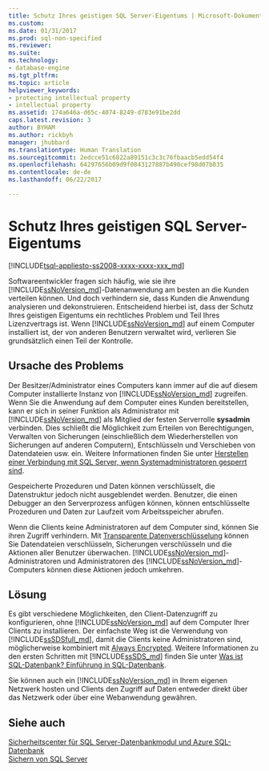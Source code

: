 ```yaml
---
title: Schutz Ihres geistigen SQL Server-Eigentums | Microsoft-Dokumentation
ms.custom: 
ms.date: 01/31/2017
ms.prod: sql-non-specified
ms.reviewer: 
ms.suite: 
ms.technology:
- database-engine
ms.tgt_pltfrm: 
ms.topic: article
helpviewer_keywords:
- protecting intellectual property
- intellectual property
ms.assetid: 174a646a-d65c-4074-8249-d783e91be2dd
caps.latest.revision: 3
author: BYHAM
ms.author: rickbyh
manager: jhubbard
ms.translationtype: Human Translation
ms.sourcegitcommit: 2edcce51c6822a89151c3c3c76fbaacb5edd54f4
ms.openlocfilehash: 64297656b09d9f0843127887b490cef98d07b835
ms.contentlocale: de-de
ms.lasthandoff: 06/22/2017

---
```

# <a name="protecting-your-sql-server-intellectual-property"></a>Schutz Ihres geistigen SQL Server-Eigentums
[!INCLUDE[tsql-appliesto-ss2008-xxxx-xxxx-xxx_md](../../includes/tsql-appliesto-ss2008-xxxx-xxxx-xxx-md.md)]

Softwareentwickler fragen sich häufig, wie sie ihre [!INCLUDE[ssNoVersion_md](../../includes/ssnoversion-md.md)]-Datenanwendung am besten an die Kunden verteilen können. Und doch verhindern sie, dass Kunden die Anwendung analysieren und dekonstruieren. Entscheidend hierbei ist, dass der Schutz Ihres geistigen Eigentums ein rechtliches Problem und Teil Ihres Lizenzvertrags ist. Wenn [!INCLUDE[ssNoVersion_md](../../includes/ssnoversion-md.md)] auf einem Computer installiert ist, der von anderen Benutzern verwaltet wird, verlieren Sie grundsätzlich einen Teil der Kontrolle. 

## <a name="nature-of-the-problem"></a>Ursache des Problems
Der Besitzer/Administrator eines Computers kann immer auf die auf diesem Computer installierte Instanz von [!INCLUDE[ssNoVersion_md](../../includes/ssnoversion-md.md)] zugreifen. Wenn Sie die Anwendung auf dem Computer eines Kunden bereitstellen, kann er sich in seiner Funktion als Administrator mit [!INCLUDE[ssNoVersion_md](../../includes/ssnoversion-md.md)] als Mitglied der festen Serverrolle **sysadmin** verbinden. Dies schließt die Möglichkeit zum Erteilen von Berechtigungen, Verwalten von Sicherungen (einschließlich dem Wiederherstellen von Sicherungen auf anderen Computern), Entschlüsseln und Verschieben von Datendateien usw. ein. Weitere Informationen finden Sie unter [Herstellen einer Verbindung mit SQL Server, wenn Systemadministratoren gesperrt sind](../../database-engine/configure-windows/connect-to-sql-server-when-system-administrators-are-locked-out.md). 

Gespeicherte Prozeduren und Daten können verschlüsselt, die Datenstruktur jedoch nicht ausgeblendet werden. Benutzer, die einen Debugger an den Serverprozess anfügen können, können entschlüsselte Prozeduren und Daten zur Laufzeit vom Arbeitsspeicher abrufen.

Wenn die Clients keine Administratoren auf dem Computer sind, können Sie ihren Zugriff verhindern. Mit [Transparente Datenverschlüsselung](../../relational-databases/security/encryption/transparent-data-encryption-tde.md) können Sie Datendateien verschlüsseln, Sicherungen verschlüsseln und die Aktionen aller Benutzer überwachen. [!INCLUDE[ssNoVersion_md](../../includes/ssnoversion-md.md)]-Administratoren und Administratoren des [!INCLUDE[ssNoVersion_md](../../includes/ssnoversion-md.md)]-Computers können diese Aktionen jedoch umkehren.

## <a name="solution"></a>Lösung
Es gibt verschiedene Möglichkeiten, den Client-Datenzugriff zu konfigurieren, ohne [!INCLUDE[ssNoVersion_md](../../includes/ssnoversion-md.md)] auf dem Computer Ihrer Clients zu installieren. Der einfachste Weg ist die Verwendung von [!INCLUDE[ssSDSfull_md](../../includes/sssdsfull-md.md)], damit die Clients keine Administratoren sind, möglicherweise kombiniert mit [Always Encrypted](../../relational-databases/security/encryption/always-encrypted-database-engine.md). Weitere Informationen zu den ersten Schritten mit [!INCLUDE[ssSDS_md](../../includes/sssds-md.md)] finden Sie unter [Was ist SQL-Datenbank? Einführung in SQL-Datenbank](https://docs.microsoft.com/azure/sql-database/sql-database-technical-overview).  

Sie können auch ein [!INCLUDE[ssNoVersion_md](../../includes/ssnoversion-md.md)] in Ihrem eigenen Netzwerk hosten und Clients den Zugriff auf Daten entweder direkt über das Netzwerk oder über eine Webanwendung gewähren.

## <a name="see-also"></a>Siehe auch

[Sicherheitscenter für SQL Server-Datenbankmodul und Azure SQL-Datenbank](../../relational-databases/security/security-center-for-sql-server-database-engine-and-azure-sql-database.md)  
[Sichern von SQL Server](../../relational-databases/security/securing-sql-server.md)  


